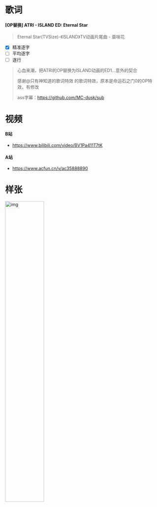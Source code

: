 # 歌词

#### [OP替换] ATRI - ISLAND ED: Eternal Star

> Eternal Star(TVSize)-《ISLAND》TV动画片尾曲 - 亜咲花

- [x] 精准逐字
- [ ] 平均逐字
- [ ] 逐行

> 心血来潮，把ATRI的OP替换为ISLAND动画的ED1...意外的契合
>
> 感谢﻿@只有神知道的歌词特效﻿ 的歌词特效，原本是命运石之门0的OP特效，有修改
>
> ass字幕：https://github.com/MC-dusk/sub

# 视频

#### B站

- https://www.bilibili.com/video/BV1Pa411T7tK

#### A站

- https://www.acfun.cn/v/ac35888890

# 样张

<img src="https://i0.hdslb.com/bfs/album/77966066e44d50ee1bc250f66eaa758bb3b60ef7.webp" alt="img" width="50%"/>

